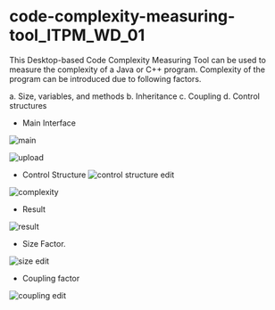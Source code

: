 # code-complexity-measuring-tool_ITPM_WD_01
This Desktop-based Code Complexity Measuring Tool can be used to measure the complexity of a Java or C++ program.
Complexity of the program can be introduced due to following factors.

a. Size, variables, and methods
b. Inheritance
c. Coupling
d. Control structures


* Main Interface

![main](https://user-images.githubusercontent.com/49511796/82689876-cb5b7a80-9c78-11ea-82f3-8641d3774329.JPG)



![upload](https://user-images.githubusercontent.com/49511796/82690012-12497000-9c79-11ea-8b3a-49999bebf8eb.png)



* Control Structure
![control structure edit](https://user-images.githubusercontent.com/49511796/82688672-e4fbc280-9c76-11ea-9d45-d16e32b6e382.JPG)


![complexity](https://user-images.githubusercontent.com/49511796/82688925-55a2df00-9c77-11ea-910f-b70688ef4bc9.JPG)


* Result

![result](https://user-images.githubusercontent.com/49511796/82689010-74a17100-9c77-11ea-8cca-fdca6d05dab8.JPG)





* Size Factor.


![size edit](https://user-images.githubusercontent.com/49511796/82689489-2e004680-9c78-11ea-9d64-0ba882615568.JPG)


* Coupling factor

![coupling edit](https://user-images.githubusercontent.com/49511796/82689375-fbeee480-9c77-11ea-81a9-3ab3e06a5e2d.JPG)
